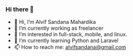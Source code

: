### Hi there 👋

<!--
**AlvifSandana/AlvifSandana** is a ✨ _special_ ✨ repository because its `README.md` (this file) appears on your GitHub profile.

Here are some ideas to get you started:
-->

- :wave: Hi, I’m Alvif Sandana Mahardika
- 🔭 I’m currently working as freelancer
- 👀 I’m interested in full-stack, mobile, and linux.
- 🌱 I’m currently learning Python and Laravel
- 📫 How to reach me: alvifsandana@gmail.com


